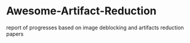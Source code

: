 # Awesome-Artifact-Reduction
report of progresses based on image deblocking and artifacts reduction papers
